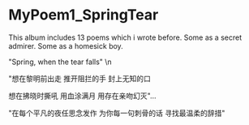# MyPoem1_SpringTear

This album includes 13 poems which i wrote before.
Some as a secret admirer.
Some as a homesick boy.

"Spring, when the tear falls"
\n 

"想在黎明前出走
推开阻拦的手
封上无知的口

想在拂晓时撕吼
用血涂满月
用存在亲吻幻灭"...

"在每个平凡的夜任思念发作
为你每一句刺骨的话
寻找最温柔的辞措"
